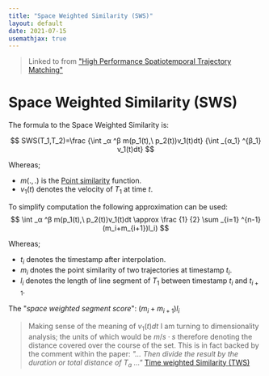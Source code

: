 ```yaml
---
title: "Space Weighted Similarity (SWS)"
layout: default
date: 2021-07-15
usemathjax: true
---
```


> Linked to from ["High Performance Spatiotemporal Trajectory Matching"](./index)

# Space Weighted Similarity (SWS)

The formula to the Space Weighted Similarity is: 

$$
SWS(T_1,T_2)=\frac {\int _α ^β m(p_1(t),\ p_2(t))v_1(t)dt} {\int _{α_1} ^{β_1} v_1(t)dt}
$$

Whereas;
- $m(.,.)$ is the [Point similarity](./point-similarity) function.
- $v_1(t)$ denotes the velocity of $T_1$ at time $t$.

To simplify computation the following approximation can be used:
$$
\int _α ^β m(p_1(t),\ p_2(t))v_1(t)dt \approx \frac {1} {2} \sum _{i=1} ^{n-1} (m_i+m_{i+1})l_i)
$$

Whereas;
- $t_i$ denotes the timestamp after interpolation.
- $m_i$ dnotes the point similarity of two trajectories at timestamp $t_i$.
- $l_i$ denotes the length of line segment of $T_1$ between timestamp $t_i$ and $t_{i+1}$.

The "*space weighted segment score*": $(m_i+m_{i+1})l_i$


> Making sense of the meaning of $v_1(t)dt$ I am turning to dimensionality analysis; the units of which would be $m/s\cdot s$ therefore denoting the distance covered over the course of the set.
> This is in fact backed by the comment within the paper:
> *"... Then divide the result by the duration or total distance of $T_a$ ..."*
> [Time weighted Similarity (TWS)](./time-weighted-similarity)
